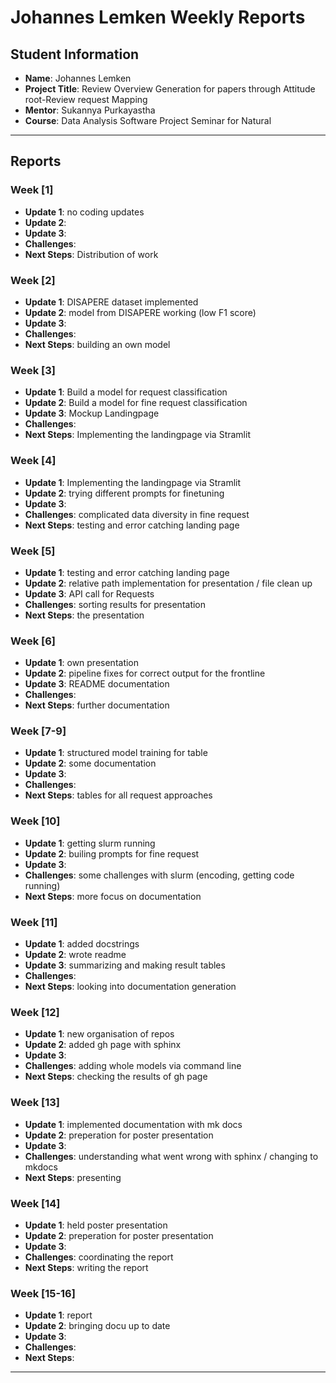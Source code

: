 # Johannes Lemken Weekly Reports

## Student Information
- **Name**: Johannes Lemken
- **Project Title**: Review Overview Generation for papers through Attitude root-Review request Mapping 
- **Mentor**: Sukannya Purkayastha
- **Course**: Data Analysis Software Project Seminar for Natural 

---

## Reports

### Week [1]

- **Update 1**: no coding updates
- **Update 2**: 
- **Update 3**: 
- **Challenges**: 
- **Next Steps**: Distribution of work 

### Week [2]

- **Update 1**: DISAPERE dataset implemented 
- **Update 2**: model from DISAPERE working (low F1 score)
- **Update 3**: 
- **Challenges**: 
- **Next Steps**: building an own model

### Week [3]

- **Update 1**: Build a model for request classification 
- **Update 2**: Build a model for fine request classification 
- **Update 3**: Mockup Landingpage
- **Challenges**: 
- **Next Steps**: Implementing the landingpage via Stramlit

### Week [4]

- **Update 1**: Implementing the landingpage via Stramlit
- **Update 2**: trying different prompts for finetuning 
- **Update 3**: 
- **Challenges**: complicated data diversity in fine request
- **Next Steps**: testing and error catching landing page

### Week [5]

- **Update 1**: testing and error catching landing page
- **Update 2**: relative path implementation for presentation / file clean up
- **Update 3**: API call for Requests 
- **Challenges**: sorting results for presentation
- **Next Steps**: the presentation

### Week [6]

- **Update 1**: own presentation  
- **Update 2**: pipeline fixes for correct output for the frontline
- **Update 3**: README documentation
- **Challenges**: 
- **Next Steps**: further documentation

### Week [7-9]

- **Update 1**: structured model training for table
- **Update 2**: some documentation
- **Update 3**: 
- **Challenges**: 
- **Next Steps**: tables for all request approaches


### Week [10]

- **Update 1**: getting slurm running  
- **Update 2**: builing prompts for fine request
- **Update 3**: 
- **Challenges**: some challenges with slurm (encoding, getting code running)
- **Next Steps**: more focus on documentation

### Week [11]

- **Update 1**: added docstrings  
- **Update 2**: wrote readme 
- **Update 3**: summarizing and making result tables
- **Challenges**: 
- **Next Steps**: looking into documentation generation


### Week [12]

- **Update 1**: new organisation of repos   
- **Update 2**: added gh page with sphinx 
- **Update 3**: 
- **Challenges**: adding whole models via command line
- **Next Steps**: checking the results of gh page


### Week [13]

- **Update 1**: implemented documentation with mk docs
- **Update 2**: preperation for poster presentation
- **Update 3**: 
- **Challenges**: understanding what went wrong with sphinx / changing to mkdocs
- **Next Steps**: presenting


### Week [14]

- **Update 1**: held poster presentation
- **Update 2**: preperation for poster presentation
- **Update 3**: 
- **Challenges**: coordinating the report
- **Next Steps**: writing the report

### Week [15-16]

- **Update 1**: report
- **Update 2**: bringing docu up to date
- **Update 3**: 
- **Challenges**: 
- **Next Steps**: 
---

